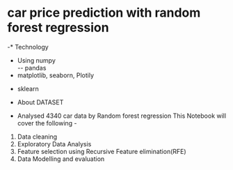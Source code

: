 # car price prediction with random forest regression
-* Technology
- Using numpy  
-- pandas
- matplotlib, seaborn, Plotily 
+ sklearn 
* About DATASET 
- Analysed 4340 car data by Random forest regression
This Notebook will cover the following -
1. Data cleaning
2. Exploratory Data Analysis
3. Feature selection using Recursive Feature elimination(RFE)
4. Data Modelling and evaluation
